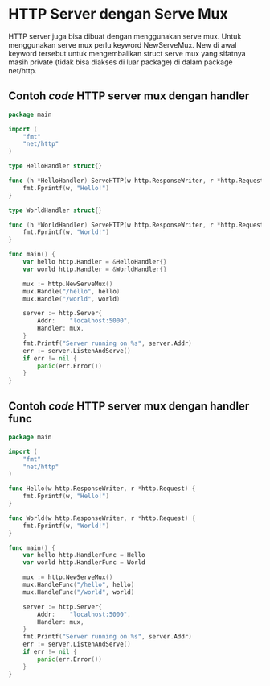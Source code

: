 # HTTP Server dengan Serve Mux

HTTP server juga bisa dibuat dengan menggunakan serve mux. Untuk menggunakan serve mux perlu keyword NewServeMux. New di awal keyword tersebut untuk mengembalikan struct serve mux yang sifatnya masih private (tidak bisa diakses di luar package) di dalam package net/http.

## Contoh _code_ HTTP server mux dengan handler

```go
package main

import (
	"fmt"
	"net/http"
)

type HelloHandler struct{}

func (h *HelloHandler) ServeHTTP(w http.ResponseWriter, r *http.Request) {
	fmt.Fprintf(w, "Hello!")
}

type WorldHandler struct{}

func (h *WorldHandler) ServeHTTP(w http.ResponseWriter, r *http.Request) {
	fmt.Fprintf(w, "World!")
}

func main() {
	var hello http.Handler = &HelloHandler{}
	var world http.Handler = &WorldHandler{}

	mux := http.NewServeMux()
	mux.Handle("/hello", hello)
	mux.Handle("/world", world)

	server := http.Server{
		Addr:    "localhost:5000",
		Handler: mux,
	}
	fmt.Printf("Server running on %s", server.Addr)
	err := server.ListenAndServe()
	if err != nil {
		panic(err.Error())
	}
}
```

## Contoh _code_ HTTP server mux dengan handler func

```go
package main

import (
	"fmt"
	"net/http"
)

func Hello(w http.ResponseWriter, r *http.Request) {
	fmt.Fprintf(w, "Hello!")
}

func World(w http.ResponseWriter, r *http.Request) {
	fmt.Fprintf(w, "World!")
}

func main() {
	var hello http.HandlerFunc = Hello
	var world http.HandlerFunc = World

	mux := http.NewServeMux()
	mux.HandleFunc("/hello", hello)
	mux.HandleFunc("/world", world)

	server := http.Server{
		Addr:    "localhost:5000",
		Handler: mux,
	}
	fmt.Printf("Server running on %s", server.Addr)
	err := server.ListenAndServe()
	if err != nil {
		panic(err.Error())
	}
}
```
